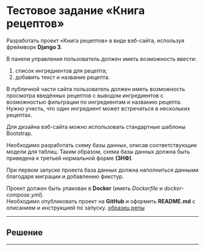 # Тестовое задание «Книга рецептов» #

Разработать проект «Книга рецептов» в виде вэб-сайта, используя фреймворк **Django 3**.    
    
В панели управления пользователь должен иметь возможность ввести:    
1. список ингредиентов для рецепта;    
2. добавить текст и название рецепта.    
    
В публичной части сайта пользователь должен иметь возможность просмотра введённых
рецептов с выводом ингредиентов с возможностью фильтрации по ингредиентам и названию
рецепта.    
Нужно учесть, что один ингредиент может встречаться в нескольких рецептах.    
    
Для дизайна вэб-сайта можно использовать стандартные шаблоны Bootstrap.    
    
Необходимо разработать схему базы данных, описав соответствующие модели для таблиц.
Таким образом, схема базы данных должна быть приведена к третьей нормальной форме
**(3НФ)**.    
    
При первом запуске проекта база данных должна наполниться данными благодаря миграции
и добавлению фикстур.    
    
Проект должен быть упакован в **Docker** (иметь *Dockerfile* и *docker-compose.yml*).    
Необходимо опубликовать проект на **GitHub** и оформить **README.md** с описанием
и инструкцией по запуску.
[образец репы](https://github.com/MNV/django-booklist)
    

----
## Решение ##

----
